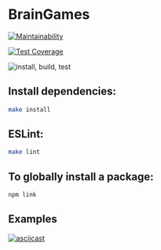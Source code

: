 # BrainGames

[![Maintainability](https://api.codeclimate.com/v1/badges/32e7168c017345cc5131/maintainability)](https://codeclimate.com/github/veroleded/BrainGames/maintainability)

[![Test Coverage](https://api.codeclimate.com/v1/badges/32e7168c017345cc5131/test_coverage)](https://codeclimate.com/github/veroleded/BrainGames/test_coverage)

![install, build, test](https://github.com/veroleded/BrainGames/actions/workflows/main.yml/badge.svg)

## Install dependencies: 
``` bash
make install
```

## ESLint: 
``` bash
make lint
```

## To globally install a package:
``` bash
npm link
```

## Examples

[![asciicast](https://asciinema.org/a/8oVajZTD0Kb9oGwV9V455g0i6.svg)](https://asciinema.org/a/8oVajZTD0Kb9oGwV9V455g0i6)